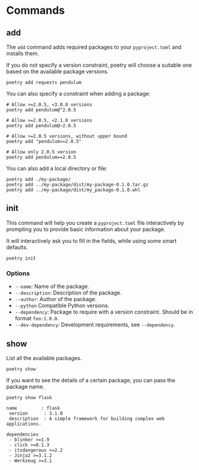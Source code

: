 # Commands

## add

The `add` command adds required packages to your `pyproject.toml` and installs them.

If you do not specify a version constraint, poetry will choose a suitable one based on
the available package versions.

```shell
poetry add requests pendulum
```

You can also specify a constraint when adding a package:

```shell
# Allow >=2.0.5, <3.0.0 versions
poetry add pendulum@^2.0.5

# Allow >=2.0.5, <2.1.0 versions
poetry add pendulum@~2.0.5

# Allow >=2.0.5 versions, without upper bound
poetry add "pendulum>=2.0.5"

# Allow only 2.0.5 version
poetry add pendulum==2.0.5
```

You can also add a local directory or file:

```shell
poetry add ./my-package/
poetry add ../my-package/dist/my-package-0.1.0.tar.gz
poetry add ../my-package/dist/my_package-0.1.0.whl
```

## init

This command will help you create a `pyproject.toml` file interactively by prompting you
to provide basic information about your package.

It will interactively ask you to fill in the fields, while using some smart defaults.

```shell
poetry init
```

### Options

* `--name`: Name of the package.
* `--description`: Description of the package.
* `--author`: Author of the package.
* `--python` Compatible Python versions.
* `--dependency`: Package to require with a version constraint. Should be in format
`foo:1.0.0`.
* `--dev-dependency`: Development requirements, see `--dependency`.

## show

List all the available packages.

```shell
poetry show
```

If you want to see the details of a certain package, you can pass the package name.

```shell
poetry show flask

name         : flask
 version      : 3.1.0
 description  : A simple framework for building complex web applications.

dependencies
 - blinker >=1.9
 - click >=8.1.3
 - itsdangerous >=2.2
 - Jinja2 >=3.1.2
 - Werkzeug >=3.1

```
